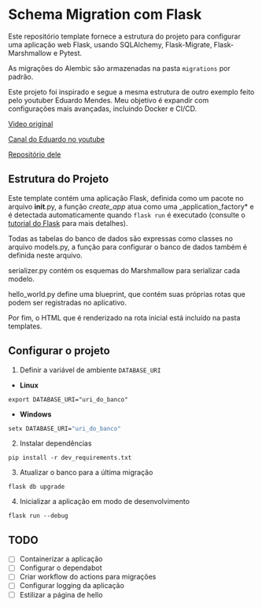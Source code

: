 # Schema Migration com Flask

Este repositório template fornece a estrutura do projeto para configurar uma aplicação web Flask, usando SQLAlchemy, Flask-Migrate, Flask-Marshmallow e Pytest.

As migrações do Alembic são armazenadas na pasta `migrations` por padrão.

Este projeto foi inspirado e segue a mesma estrutura de outro exemplo feito pelo youtuber Eduardo Mendes. Meu objetivo é expandir com configurações mais avançadas, incluindo Docker e CI/CD.

[Video original](https://youtu.be/WzaKIRJBGXo)

[Canal do Eduardo no youtube](https://www.youtube.com/@Dunossauro)

[Repositório dele](https://github.com/dunossauro/crudzin)

## Estrutura do Projeto

Este template contém uma aplicação Flask, definida como um pacote no arquivo **init**.py, a função _create_app_ atua como uma \_application_factory\* e é detectada automaticamente quando `flask run` é executado (consulte o [tutorial do Flask](https://flask.palletsprojects.com/en/3.0.x/tutorial/factory/) para mais detalhes).

Todas as tabelas do banco de dados são expressas como classes no arquivo models.py, a função para configurar o banco de dados também é definida neste arquivo.

serializer.py contém os esquemas do Marshmallow para serializar cada modelo.

hello_world.py define uma blueprint, que contém suas próprias rotas que podem ser registradas no aplicativo.

Por fim, o HTML que é renderizado na rota inicial está incluído na pasta templates.

## Configurar o projeto

1. Definir a variável de ambiente `DATABASE_URI`

- **Linux**

```shell
export DATABASE_URI="uri_do_banco"
```

- **Windows**

```cmd
setx DATABASE_URI="uri_do_banco"
```

2. Instalar dependências

```shell
pip install -r dev_requirements.txt
```

3. Atualizar o banco para a última migração

`flask db upgrade`

4. Inicializar a aplicação em modo de desenvolvimento

`flask run --debug`

## TODO

- [ ] Containerizar a aplicação
- [ ] Configurar o dependabot
- [ ] Criar workflow do actions para migrações
- [ ] Configurar logging da aplicação
- [ ] Estilizar a página de hello
